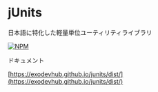 # jUnits

日本語に特化した軽量単位ユーティリティライブラリ

[![NPM](https://img.shields.io/npm/v/junits.svg)](https://www.npmjs.com/package/junits)

ドキュメント

[https://exodevhub.github.io/junits/dist/](https://exodevhub.github.io/junits/dist/)

